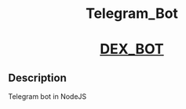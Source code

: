 
<h1 align="center">
  Telegram_Bot
</h1>

<p align="center">
  <a href="https://t.me/dex123_bot" target="_blank"><h1 align="center">DEX_BOT</h1></a>
</p>

## Description

Telegram bot in NodeJS
